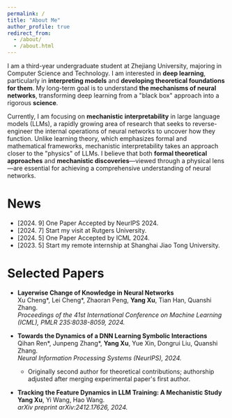 ```yaml
---
permalink: /
title: "About Me"
author_profile: true
redirect_from: 
  - /about/
  - /about.html
---
```


I am a third-year undergraduate student at Zhejiang University, majoring in Computer Science and Technology. I am interested in **deep learning**, particularly in **interpreting models** and **developing theoretical foundations for them**. My long-term goal is to understand **the mechanisms of neural networks**, transforming deep learning from a "black box" approach into a rigorous **science**.

Currently, I am focusing on **mechanistic interpretability** in large language models (LLMs), a rapidly growing area of research that seeks to reverse-engineer the internal operations of neural networks to uncover how they function. Unlike learning theory, which emphasizes formal and mathematical frameworks, mechanistic interpretability takes an approach closer to the "physics" of LLMs. I believe that both **formal theoretical approaches** and **mechanistic discoveries**—viewed through a physical lens—are essential for achieving a comprehensive understanding of neural networks.

News
======
- [2024. 9] One Paper Accepted by NeurIPS 2024.
- [2024. 7] Start my visit at Rutgers University.
- [2024. 5] One Paper Accepted by ICML 2024.
- [2023. 5] Start my remote internship at Shanghai Jiao Tong University.

Selected Papers
======

- **Layerwise Change of Knowledge in Neural Networks**  
  Xu Cheng\*, Lei Cheng\*, Zhaoran Peng, **Yang Xu**, Tian Han, Quanshi Zhang.  
  *Proceedings of the 41st International Conference on Machine Learning (ICML), PMLR 235:8038-8059, 2024.*

- **Towards the Dynamics of a DNN Learning Symbolic Interactions**  
  Qihan Ren\*, Junpeng Zhang\*, **Yang Xu**, Yue Xin, Dongrui Liu, Quanshi Zhang.  
  *Neural Information Processing Systems (NeurIPS), 2024.*
    - Originally second author for theoretical contributions; authorship adjusted after merging experimental paper's first author.

- **Tracking the Feature Dynamics in LLM Training: A Mechanistic Study**  
  **Yang Xu**, Yi Wang, Hao Wang.  
  *arXiv preprint arXiv:2412.17626, 2024.*
